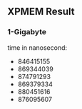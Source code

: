 ## XPMEM Result


### 1-Gigabyte

time in nanosecond:

- 846415155
- 869344039
- 874791293
- 869379334
- 880451616
- 876095607
